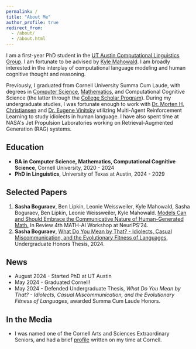 ```yaml
---
permalink: /
title: "About Me"
author_profile: true
redirect_from: 
  - /about/
  - /about.html
---
```


I am a first-year PhD student in the [UT Austin Computational Linguistics Group](https://sites.utexas.edu/compling/). I am fortunate to be advised by [Kyle Mahowald](https://mahowak.github.io/). I am broadly interested in the interplay of computational language modeling and human cognitive thought and reasoning.

Previously, I graduated from Cornell University Summa Cum Laude, with degrees in [Computer Science](https://www.cs.cornell.edu/), [Mathematics](https://math.cornell.edu/), and Computational Cognitive Science (the latter through the [College Scholar Program](https://as.cornell.edu/education/college-scholar-program)). During my undergraduate studies, I was fortunate enough to work with [Dr. Morten H. Christiansen](https://psychology.cornell.edu/morten-h-christiansen) and [Dr. Eugene Vinitsky](https://www.eugenevinitsky.com/) utilizing Multi-Agent Reinforcement Learning to study idiolects in human language. I have also spent time at NASA's Jet Propulsion Laboratories working on Retrieval-Augmented Generation (RAG) systems.


Education
------
* **BA in Computer Science, Mathematics, Computational Cognitive Science**, Cornell University, 2020 - 2024
* **PhD in Linguistics**, University of Texas at Austin, 2024 - 2029


Selected Papers
------  
1. __Sasha Boguraev__, Ben Lipkin, Leonie Weissweiler, Kyle Mahowald, Sasha Boguraev, Ben Lipkin, Leonie Weissweiler, Kyle Mahowald. [Models Can and Should Embrace the Communicative Nature of Human-Generated Math.](https://SashaBoguraev.github.io/files/Math_and_AI_Position___Sasha__Ben__Kyle.pdf) In Review 4th MATH-AI Workshop at NeurIPS’24.
2. __Sasha Boguraev__, [What Do You Mean by That? - Idiolects, Casual Miscommunication, and the Evolutionary Fitness of Languages](https://SashaBoguraev.github.io/files/BoguraevHonorsThesis.pdf), Undergraduate Honors Thesis, 2024.

News
------
* August 2024 - Started PhD at UT Austin
* May 2024 - Graduated Cornell!
* May 2024 - Defended Undergraduate Thesis, _What Do You Mean by That? - Idiolects, Casual Miscommunication, and the Evolutionary Fitness of Languages_, awarded Summa Cum Laude Honors.


In the Media
------
* I was named one of the Cornell Arts and Sciences Extraordinary Seniors, and had a brief [profile](https://math.cornell.edu/news/i-studied-why-miscommunication-and-ambiguity-are-so-prevalent-human-language) written on my time at Cornell.
